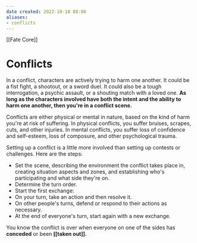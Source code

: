 ```yaml
---
date created: 2022-10-18 08:08
aliases:
- conflicts
---
```


[[Fate Core]]

# Conflicts

In a conflict, characters are actively trying to harm one another. It could be a fist fight, a shootout, or a sword duel. It could also be a tough interrogation, a psychic assault, or a shouting match with a loved one. **As long as the characters involved have both the intent and the ability to harm one another, then you're in a conflict scene.**

Conflicts are either physical or mental in nature, based on the kind of harm you're at risk of suffering. In physical conflicts, you suffer bruises, scrapes, cuts, and other injuries. In mental conflicts, you suffer loss of confidence and self-esteem, loss of composure, and other psychological trauma. 

Setting up a conflict is a little more involved than setting up contests or challenges. Here are the steps:

- Set the scene, describing the environment the conflict takes place in, creating situation aspects and zones, and establishing who's participating and what side they're on.
- Determine the turn order.
- Start the first exchange:
- On your turn, take an action and then resolve it.
- On other people's turns, defend or respond to their actions as necessary.
- At the end of everyone's turn, start again with a new exchange.

You know the conflict is over when everyone on one of the sides has **conceded** or been **[[taken out]].**

